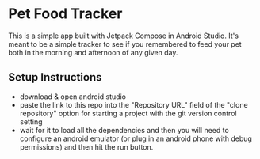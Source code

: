 # Pet Food Tracker

This is a simple app built with Jetpack Compose in Android Studio. It's meant to be a simple tracker to see if you remembered to feed your pet both in the morning and afternoon of any given day.

## Setup Instructions

 - download & open android studio
 - paste the link to this repo into the "Repository URL" field of the "clone repository" option for starting a project with the git version control setting
 - wait for it to load all the dependencies and then you will need to configure an android emulator (or plug in an android phone with debug permissions) and then hit the run button.
